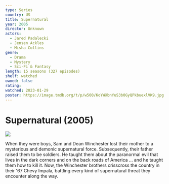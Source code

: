 ```yaml
---
type: Series
country: US
title: Supernatural
year: 2005
director: Unknown
actors:
  - Jared Padalecki
  - Jensen Ackles
  - Misha Collins
genre:
  - Drama
  - Mystery
  - Sci-Fi & Fantasy
length: 15 seasons (327 episodes)
shelf: watched
owned: false
rating:
watched: 2023-01-29
poster: https://image.tmdb.org/t/p/w500/KoYWXbnYuS3b0GyQPkbuexlVK9.jpg
---
```


# Supernatural (2005)

![](https://image.tmdb.org/t/p/w500/KoYWXbnYuS3b0GyQPkbuexlVK9.jpg)

When they were boys, Sam and Dean Winchester lost their mother to a mysterious and demonic supernatural force. Subsequently, their father raised them to be soldiers. He taught them about the paranormal evil that lives in the dark corners and on the back roads of America ... and he taught them how to kill it. Now, the Winchester brothers crisscross the country in their '67 Chevy Impala, battling every kind of supernatural threat they encounter along the way. 